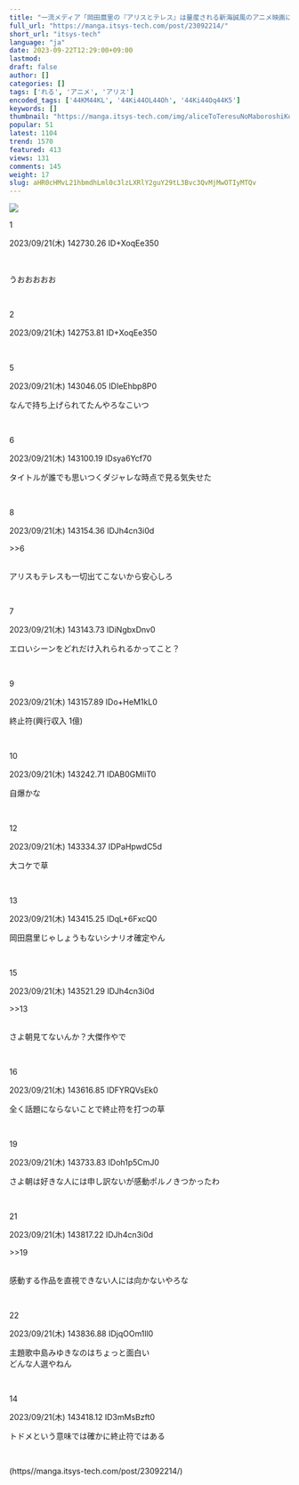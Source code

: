 ```yaml
---
title: "一流メディア「岡田麿里の『アリスとテレス』は量産される新海誠風のアニメ映画に終止符を打った」"
full_url: "https://manga.itsys-tech.com/post/23092214/"
short_url: "itsys-tech"
language: "ja"
date: 2023-09-22T12:29:00+09:00
lastmod: 
draft: false
author: []
categories: []
tags: ['れる', 'アニメ', 'アリス']
encoded_tags: ['44KM44KL', '44Ki44OL44Oh', '44Ki44Oq44K5']
keywords: []
thumbnail: "https://manga.itsys-tech.com/img/aliceToTeresuNoMaboroshiKojo.jpg"
popular: 51
latest: 1104
trend: 1570
featured: 413
views: 131
comments: 145
weight: 17
slug: aHR0cHMvL21hbmdhLml0c3lzLXRlY2guY29tL3Bvc3QvMjMwOTIyMTQv
---
```


![](https://manga.itsys-tech.com/img/aliceToTeresuNoMaboroshiKojo.jpg)

<div><p class='t_h'>1 <p>2023/09/21(木) 142730.26 ID+XoqEe350</p></p><br><blockquote class='imgur-embed-pub'></blockquote><p>うおおおおお</p><br><p class='t_h'>2 <p>2023/09/21(木) 142753.81 ID+XoqEe350</p></p><br><p class='t_h'>5 <p>2023/09/21(木) 143046.05 IDIeEhbp8P0</p></p><p class='t_b'>なんで持ち上げられてたんやろなこいつ</p><br><p class='t_h'>6 <p>2023/09/21(木) 143100.19 IDsya6Ycf70</p></p><p class='t_b'>タイトルが誰でも思いつくダジャレな時点で見る気失せた</p><br><p class='t_h t_i'>8 <p>2023/09/21(木) 143154.36 IDJh4cn3i0d</p></p><p class='t_b t_i'><p class='anchor'>>>6</p><br>アリスもテレスも一切出てこないから安心しろ</p><br><p class='t_h'>7 <p>2023/09/21(木) 143143.73 IDiNgbxDnv0</p></p><p class='t_b'>エロいシーンをどれだけ入れられるかってこと？</p><br><p class='t_h'>9 <p>2023/09/21(木) 143157.89 IDo+HeM1kL0</p></p><p class='t_b'>終止符(興行収入 1億)</p><br><p class='t_h'>10 <p>2023/09/21(木) 143242.71 IDAB0GMliT0</p></p><p class='t_b'>自爆かな</p><br><p class='t_h'>12 <p>2023/09/21(木) 143334.37 IDPaHpwdC5d</p></p><p class='t_b'>大コケで草</p><br><p class='t_h'>13 <p>2023/09/21(木) 143415.25 IDqL+6FxcQ0</p></p><p class='t_b'>岡田麿里じゃしょうもないシナリオ確定やん</p><br><p class='t_h t_i'>15 <p>2023/09/21(木) 143521.29 IDJh4cn3i0d</p></p><p class='t_b t_i'><p class='anchor'>>>13</p><br>さよ朝見てないんか？大傑作やで</p><br><p class='t_h'>16 <p>2023/09/21(木) 143616.85 IDFYRQVsEk0</p></p><p class='t_b'>全く話題にならないことで終止符を打つの草</p><br><p class='t_h'>19 <p>2023/09/21(木) 143733.83 IDoh1p5CmJ0</p></p><p class='t_b'>さよ朝は好きな人には申し訳ないが感動ポルノきつかったわ</p><br><p class='t_h t_i'>21 <p>2023/09/21(木) 143817.22 IDJh4cn3i0d</p></p><p class='t_b t_i'><p class='anchor'>>>19</p><br>感動する作品を直視できない人には向かないやろな</p><br><p class='t_h'>22 <p>2023/09/21(木) 143836.88 IDjqOOm1ll0</p></p><p class='t_b'>主題歌中島みゆきなのはちょっと面白い<br>どんな人選やねん</p><br><p class='t_h'>14 <p>2023/09/21(木) 143418.12 ID3mMsBzft0</p></p><p class='t_b'>トドメという意味では確かに終止符ではある</p><br></div>

(https//manga.itsys-tech.com/post/23092214/)
